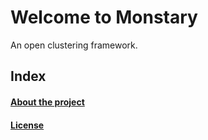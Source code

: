 <script src="mermaid.full.min.js"></script>
# Welcome to Monstary

An open clustering framework.

## Index
#### [About the project](about.md)
#### [License](license.md)



